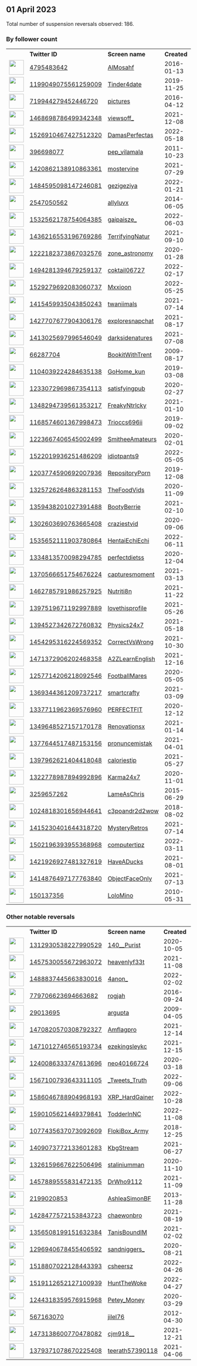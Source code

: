 
## 01 April 2023
Total number of suspension reversals observed: 186.

### By follower count
<table><tr><th></th><th align="left">Twitter ID</th><th align="left">Screen name</th>
<th align="left">Created</th><th align="left">Status</th><th align="left">Suspended</th><th align="left">Followers</th>
<tr><td><a href="https://pbs.twimg.com/profile_images/687300462240993281/BjTJb3ez_normal.jpg"><img src="https://pbs.twimg.com/profile_images/687300462240993281/BjTJb3ez_normal.jpg" width="40px" height="40px" align="center"/></a></td><td><a href="https://twitter.com/intent/user?user_id=4795483642">4795483642</a></td><td><a href="https://twitter.com/AlMosahf">AlMosahf</a></td><td>2016-01-13</td><td align="center"></td><td>2023-02-05</td><td>14514499</td></tr>
<tr><td><a href="https://pbs.twimg.com/profile_images/1641467254687580167/eyjG25Wz_normal.png"><img src="https://pbs.twimg.com/profile_images/1641467254687580167/eyjG25Wz_normal.png" width="40px" height="40px" align="center"/></a></td><td><a href="https://twitter.com/intent/user?user_id=1199049075561259009">1199049075561259009</a></td><td><a href="https://twitter.com/Tinder4date">Tinder4date</a></td><td>2019-11-25</td><td align="center"></td><td>2022-08-05</td><td>1586830</td></tr>
<tr><td><a href="https://pbs.twimg.com/profile_images/1080993940143329280/dC8fdeSw_normal.jpg"><img src="https://pbs.twimg.com/profile_images/1080993940143329280/dC8fdeSw_normal.jpg" width="40px" height="40px" align="center"/></a></td><td><a href="https://twitter.com/intent/user?user_id=719944279452446720">719944279452446720</a></td><td><a href="https://twitter.com/pictures">pictures</a></td><td>2016-04-12</td><td align="center"></td><td></td><td>575693</td></tr>
<tr><td><a href="https://pbs.twimg.com/profile_images/1470340578865037317/WwLueDgb_normal.jpg"><img src="https://pbs.twimg.com/profile_images/1470340578865037317/WwLueDgb_normal.jpg" width="40px" height="40px" align="center"/></a></td><td><a href="https://twitter.com/intent/user?user_id=1468698786499342348">1468698786499342348</a></td><td><a href="https://twitter.com/viewsoff_">viewsoff_</a></td><td>2021-12-08</td><td align="center"></td><td>2022-07-31</td><td>549464</td></tr>
<tr><td><a href="https://pbs.twimg.com/profile_images/1587530121283526665/x_dy_eyA_normal.jpg"><img src="https://pbs.twimg.com/profile_images/1587530121283526665/x_dy_eyA_normal.jpg" width="40px" height="40px" align="center"/></a></td><td><a href="https://twitter.com/intent/user?user_id=1526910467427512320">1526910467427512320</a></td><td><a href="https://twitter.com/DamasPerfectas">DamasPerfectas</a></td><td>2022-05-18</td><td align="center"></td><td>2022-11-23</td><td>479667</td></tr>
<tr><td><a href="https://pbs.twimg.com/profile_images/1393968951789502465/L6UlCv6F_normal.jpg"><img src="https://pbs.twimg.com/profile_images/1393968951789502465/L6UlCv6F_normal.jpg" width="40px" height="40px" align="center"/></a></td><td><a href="https://twitter.com/intent/user?user_id=396698077">396698077</a></td><td><a href="https://twitter.com/pep_vilamala">pep_vilamala</a></td><td>2011-10-23</td><td align="center"></td><td>2022-03-26</td><td>393978</td></tr>
<tr><td><a href="https://pbs.twimg.com/profile_images/1652800151445180421/g10OCCwk_normal.jpg"><img src="https://pbs.twimg.com/profile_images/1652800151445180421/g10OCCwk_normal.jpg" width="40px" height="40px" align="center"/></a></td><td><a href="https://twitter.com/intent/user?user_id=1420862138910863361">1420862138910863361</a></td><td><a href="https://twitter.com/mostervine">mostervine</a></td><td>2021-07-29</td><td align="center"></td><td>2022-07-27</td><td>341093</td></tr>
<tr><td><a href="https://pbs.twimg.com/profile_images/1565290171972845568/I76gpZDE_normal.jpg"><img src="https://pbs.twimg.com/profile_images/1565290171972845568/I76gpZDE_normal.jpg" width="40px" height="40px" align="center"/></a></td><td><a href="https://twitter.com/intent/user?user_id=1484595098147246081">1484595098147246081</a></td><td><a href="https://twitter.com/gezigeziya">gezigeziya</a></td><td>2022-01-21</td><td align="center"></td><td>2022-11-26</td><td>338173</td></tr>
<tr><td><a href="https://pbs.twimg.com/profile_images/1643364589835550720/AJnl_7-a_normal.jpg"><img src="https://pbs.twimg.com/profile_images/1643364589835550720/AJnl_7-a_normal.jpg" width="40px" height="40px" align="center"/></a></td><td><a href="https://twitter.com/intent/user?user_id=2547050562">2547050562</a></td><td><a href="https://twitter.com/allyluvx">allyluvx</a></td><td>2014-06-05</td><td align="center"></td><td>2022-08-03</td><td>328532</td></tr>
<tr><td><a href="https://pbs.twimg.com/profile_images/1641362830996934656/DTeVLETU_normal.jpg"><img src="https://pbs.twimg.com/profile_images/1641362830996934656/DTeVLETU_normal.jpg" width="40px" height="40px" align="center"/></a></td><td><a href="https://twitter.com/intent/user?user_id=1532562178754064385">1532562178754064385</a></td><td><a href="https://twitter.com/gaipaisze_">gaipaisze_</a></td><td>2022-06-03</td><td align="center"></td><td>2022-11-24</td><td>314237</td></tr>
<tr><td><a href="https://pbs.twimg.com/profile_images/1643153503395909632/PsNI6FuO_normal.jpg"><img src="https://pbs.twimg.com/profile_images/1643153503395909632/PsNI6FuO_normal.jpg" width="40px" height="40px" align="center"/></a></td><td><a href="https://twitter.com/intent/user?user_id=1436216553196769286">1436216553196769286</a></td><td><a href="https://twitter.com/TerrifyingNatur">TerrifyingNatur</a></td><td>2021-09-10</td><td align="center"></td><td>2022-07-26</td><td>292618</td></tr>
<tr><td><a href="https://pbs.twimg.com/profile_images/1222184425775079425/SlyHEo-g_normal.jpg"><img src="https://pbs.twimg.com/profile_images/1222184425775079425/SlyHEo-g_normal.jpg" width="40px" height="40px" align="center"/></a></td><td><a href="https://twitter.com/intent/user?user_id=1222182373867032576">1222182373867032576</a></td><td><a href="https://twitter.com/zone_astronomy">zone_astronomy</a></td><td>2020-01-28</td><td align="center"></td><td>2022-04-13</td><td>258964</td></tr>
<tr><td><a href="https://pbs.twimg.com/profile_images/1641517891853107200/nrSFs29G_normal.jpg"><img src="https://pbs.twimg.com/profile_images/1641517891853107200/nrSFs29G_normal.jpg" width="40px" height="40px" align="center"/></a></td><td><a href="https://twitter.com/intent/user?user_id=1494281394679259137">1494281394679259137</a></td><td><a href="https://twitter.com/coktail06727">coktail06727</a></td><td>2022-02-17</td><td align="center"></td><td>2022-10-02</td><td>219629</td></tr>
<tr><td><a href="https://pbs.twimg.com/profile_images/1668127398523727874/cNnfdYSs_normal.jpg"><img src="https://pbs.twimg.com/profile_images/1668127398523727874/cNnfdYSs_normal.jpg" width="40px" height="40px" align="center"/></a></td><td><a href="https://twitter.com/intent/user?user_id=1529279692083060737">1529279692083060737</a></td><td><a href="https://twitter.com/Mxxioon">Mxxioon</a></td><td>2022-05-25</td><td align="center"></td><td>2022-07-22</td><td>207251</td></tr>
<tr><td><a href="https://pbs.twimg.com/profile_images/1642008162860400644/UI7-3PJ__normal.jpg"><img src="https://pbs.twimg.com/profile_images/1642008162860400644/UI7-3PJ__normal.jpg" width="40px" height="40px" align="center"/></a></td><td><a href="https://twitter.com/intent/user?user_id=1415459935043850243">1415459935043850243</a></td><td><a href="https://twitter.com/twaniimals">twaniimals</a></td><td>2021-07-14</td><td align="center"></td><td></td><td>203452</td></tr>
<tr><td><a href="https://pbs.twimg.com/profile_images/1650633999193378816/8cMmXlMl_normal.jpg"><img src="https://pbs.twimg.com/profile_images/1650633999193378816/8cMmXlMl_normal.jpg" width="40px" height="40px" align="center"/></a></td><td><a href="https://twitter.com/intent/user?user_id=1427707677904306176">1427707677904306176</a></td><td><a href="https://twitter.com/exploresnapchat">exploresnapchat</a></td><td>2021-08-17</td><td align="center"></td><td>2022-07-27</td><td>202726</td></tr>
<tr><td><a href="https://pbs.twimg.com/profile_images/1652284396563738625/-qyU_MQp_normal.jpg"><img src="https://pbs.twimg.com/profile_images/1652284396563738625/-qyU_MQp_normal.jpg" width="40px" height="40px" align="center"/></a></td><td><a href="https://twitter.com/intent/user?user_id=1413025697996546049">1413025697996546049</a></td><td><a href="https://twitter.com/darksidenatures">darksidenatures</a></td><td>2021-07-08</td><td align="center"></td><td></td><td>202006</td></tr>
<tr><td><a href="https://pbs.twimg.com/profile_images/1423478203100717059/epqKNm6g_normal.jpg"><img src="https://pbs.twimg.com/profile_images/1423478203100717059/epqKNm6g_normal.jpg" width="40px" height="40px" align="center"/></a></td><td><a href="https://twitter.com/intent/user?user_id=66287704">66287704</a></td><td><a href="https://twitter.com/BookitWithTrent">BookitWithTrent</a></td><td>2009-08-17</td><td align="center"></td><td>2022-12-30</td><td>175924</td></tr>
<tr><td><a href="https://pbs.twimg.com/profile_images/1642042240817336321/uTr3jH3Q_normal.jpg"><img src="https://pbs.twimg.com/profile_images/1642042240817336321/uTr3jH3Q_normal.jpg" width="40px" height="40px" align="center"/></a></td><td><a href="https://twitter.com/intent/user?user_id=1104039224284635138">1104039224284635138</a></td><td><a href="https://twitter.com/GoHome_kun">GoHome_kun</a></td><td>2019-03-08</td><td align="center"></td><td>2023-02-03</td><td>154717</td></tr>
<tr><td><a href="https://pbs.twimg.com/profile_images/1302930449962942464/jTbK9N2T_normal.jpg"><img src="https://pbs.twimg.com/profile_images/1302930449962942464/jTbK9N2T_normal.jpg" width="40px" height="40px" align="center"/></a></td><td><a href="https://twitter.com/intent/user?user_id=1233072969867354113">1233072969867354113</a></td><td><a href="https://twitter.com/satisfyingpub">satisfyingpub</a></td><td>2020-02-27</td><td align="center"></td><td></td><td>153011</td></tr>
<tr><td><a href="https://pbs.twimg.com/profile_images/1348295186103767040/f4Ibf91P_normal.jpg"><img src="https://pbs.twimg.com/profile_images/1348295186103767040/f4Ibf91P_normal.jpg" width="40px" height="40px" align="center"/></a></td><td><a href="https://twitter.com/intent/user?user_id=1348294739561353217">1348294739561353217</a></td><td><a href="https://twitter.com/FreakyNtrlcky">FreakyNtrlcky</a></td><td>2021-01-10</td><td align="center"></td><td></td><td>152692</td></tr>
<tr><td><a href="https://pbs.twimg.com/profile_images/1399392640290983939/931bkIV2_normal.jpg"><img src="https://pbs.twimg.com/profile_images/1399392640290983939/931bkIV2_normal.jpg" width="40px" height="40px" align="center"/></a></td><td><a href="https://twitter.com/intent/user?user_id=1168574601367998473">1168574601367998473</a></td><td><a href="https://twitter.com/Trioccs696ii">Trioccs696ii</a></td><td>2019-09-02</td><td align="center"></td><td>2023-02-16</td><td>151629</td></tr>
<tr><td><a href="https://pbs.twimg.com/profile_images/1645853697769984007/7nn8hQm3_normal.jpg"><img src="https://pbs.twimg.com/profile_images/1645853697769984007/7nn8hQm3_normal.jpg" width="40px" height="40px" align="center"/></a></td><td><a href="https://twitter.com/intent/user?user_id=1223667406545002499">1223667406545002499</a></td><td><a href="https://twitter.com/SmitheeAmateurs">SmitheeAmateurs</a></td><td>2020-02-01</td><td align="center"></td><td>2022-10-02</td><td>147645</td></tr>
<tr><td><a href="https://pbs.twimg.com/profile_images/1656702482477727758/iEH40lGm_normal.jpg"><img src="https://pbs.twimg.com/profile_images/1656702482477727758/iEH40lGm_normal.jpg" width="40px" height="40px" align="center"/></a></td><td><a href="https://twitter.com/intent/user?user_id=1522019936251486209">1522019936251486209</a></td><td><a href="https://twitter.com/idiotpants9">idiotpants9</a></td><td>2022-05-05</td><td align="center"></td><td>2022-06-07</td><td>144219</td></tr>
<tr><td><a href="https://pbs.twimg.com/profile_images/1203775072667869186/nl3rP6on_normal.jpg"><img src="https://pbs.twimg.com/profile_images/1203775072667869186/nl3rP6on_normal.jpg" width="40px" height="40px" align="center"/></a></td><td><a href="https://twitter.com/intent/user?user_id=1203774590692007936">1203774590692007936</a></td><td><a href="https://twitter.com/RepositoryPorn">RepositoryPorn</a></td><td>2019-12-08</td><td align="center"></td><td>2022-10-02</td><td>135300</td></tr>
<tr><td><a href="https://pbs.twimg.com/profile_images/1358012164582215681/HefGTLka_normal.jpg"><img src="https://pbs.twimg.com/profile_images/1358012164582215681/HefGTLka_normal.jpg" width="40px" height="40px" align="center"/></a></td><td><a href="https://twitter.com/intent/user?user_id=1325726264863281153">1325726264863281153</a></td><td><a href="https://twitter.com/TheFoodVids">TheFoodVids</a></td><td>2020-11-09</td><td align="center"></td><td></td><td>132220</td></tr>
<tr><td><a href="https://pbs.twimg.com/profile_images/1661543440021323776/mnEJX9Wx_normal.jpg"><img src="https://pbs.twimg.com/profile_images/1661543440021323776/mnEJX9Wx_normal.jpg" width="40px" height="40px" align="center"/></a></td><td><a href="https://twitter.com/intent/user?user_id=1359438201027391488">1359438201027391488</a></td><td><a href="https://twitter.com/BootyBerrie">BootyBerrie</a></td><td>2021-02-10</td><td align="center"></td><td></td><td>124361</td></tr>
<tr><td><a href="https://pbs.twimg.com/profile_images/1656174888074510336/4SaSZUC5_normal.jpg"><img src="https://pbs.twimg.com/profile_images/1656174888074510336/4SaSZUC5_normal.jpg" width="40px" height="40px" align="center"/></a></td><td><a href="https://twitter.com/intent/user?user_id=1302603690763665408">1302603690763665408</a></td><td><a href="https://twitter.com/craziestvid">craziestvid</a></td><td>2020-09-06</td><td align="center"></td><td></td><td>123869</td></tr>
<tr><td><a href="https://pbs.twimg.com/profile_images/1639934788621733889/gSXULcYp_normal.jpg"><img src="https://pbs.twimg.com/profile_images/1639934788621733889/gSXULcYp_normal.jpg" width="40px" height="40px" align="center"/></a></td><td><a href="https://twitter.com/intent/user?user_id=1535652111903780864">1535652111903780864</a></td><td><a href="https://twitter.com/HentaiEchiEchi">HentaiEchiEchi</a></td><td>2022-06-11</td><td align="center">🚫</td><td>2023-01-08</td><td>123490</td></tr>
<tr><td><a href="https://pbs.twimg.com/profile_images/1652729152594923521/jqDTI6is_normal.jpg"><img src="https://pbs.twimg.com/profile_images/1652729152594923521/jqDTI6is_normal.jpg" width="40px" height="40px" align="center"/></a></td><td><a href="https://twitter.com/intent/user?user_id=1334813570098294785">1334813570098294785</a></td><td><a href="https://twitter.com/perfectdietss">perfectdietss</a></td><td>2020-12-04</td><td align="center"></td><td></td><td>123032</td></tr>
<tr><td><a href="https://pbs.twimg.com/profile_images/1667423908121956354/y9qkgS2-_normal.jpg"><img src="https://pbs.twimg.com/profile_images/1667423908121956354/y9qkgS2-_normal.jpg" width="40px" height="40px" align="center"/></a></td><td><a href="https://twitter.com/intent/user?user_id=1370566651754676224">1370566651754676224</a></td><td><a href="https://twitter.com/capturesmoment">capturesmoment</a></td><td>2021-03-13</td><td align="center"></td><td></td><td>121671</td></tr>
<tr><td><a href="https://pbs.twimg.com/profile_images/1644875551063289856/cuKQG_In_normal.jpg"><img src="https://pbs.twimg.com/profile_images/1644875551063289856/cuKQG_In_normal.jpg" width="40px" height="40px" align="center"/></a></td><td><a href="https://twitter.com/intent/user?user_id=1462785791986257925">1462785791986257925</a></td><td><a href="https://twitter.com/Nutriti8n">Nutriti8n</a></td><td>2021-11-22</td><td align="center"></td><td>2022-08-05</td><td>119753</td></tr>
<tr><td><a href="https://pbs.twimg.com/profile_images/1420419951630831619/Bd1vbMly_normal.jpg"><img src="https://pbs.twimg.com/profile_images/1420419951630831619/Bd1vbMly_normal.jpg" width="40px" height="40px" align="center"/></a></td><td><a href="https://twitter.com/intent/user?user_id=1397519671192997889">1397519671192997889</a></td><td><a href="https://twitter.com/lovethisprofile">lovethisprofile</a></td><td>2021-05-26</td><td align="center"></td><td></td><td>114439</td></tr>
<tr><td><a href="https://pbs.twimg.com/profile_images/1399901533123145728/NG2WXktn_normal.jpg"><img src="https://pbs.twimg.com/profile_images/1399901533123145728/NG2WXktn_normal.jpg" width="40px" height="40px" align="center"/></a></td><td><a href="https://twitter.com/intent/user?user_id=1394527342672760832">1394527342672760832</a></td><td><a href="https://twitter.com/Physics24x7">Physics24x7</a></td><td>2021-05-18</td><td align="center"></td><td></td><td>113447</td></tr>
<tr><td><a href="https://pbs.twimg.com/profile_images/1648880306894823424/fLQRVMS0_normal.jpg"><img src="https://pbs.twimg.com/profile_images/1648880306894823424/fLQRVMS0_normal.jpg" width="40px" height="40px" align="center"/></a></td><td><a href="https://twitter.com/intent/user?user_id=1454295316224569352">1454295316224569352</a></td><td><a href="https://twitter.com/CorrectVsWrong">CorrectVsWrong</a></td><td>2021-10-30</td><td align="center"></td><td>2022-08-07</td><td>112855</td></tr>
<tr><td><a href="https://pbs.twimg.com/profile_images/1526754104185212928/M9HsQnet_normal.jpg"><img src="https://pbs.twimg.com/profile_images/1526754104185212928/M9HsQnet_normal.jpg" width="40px" height="40px" align="center"/></a></td><td><a href="https://twitter.com/intent/user?user_id=1471372906202468358">1471372906202468358</a></td><td><a href="https://twitter.com/A2ZLearnEnglish">A2ZLearnEnglish</a></td><td>2021-12-16</td><td align="center"></td><td>2022-08-08</td><td>111542</td></tr>
<tr><td><a href="https://pbs.twimg.com/profile_images/1355818374241136641/KHdaecvU_normal.jpg"><img src="https://pbs.twimg.com/profile_images/1355818374241136641/KHdaecvU_normal.jpg" width="40px" height="40px" align="center"/></a></td><td><a href="https://twitter.com/intent/user?user_id=1257714206218092546">1257714206218092546</a></td><td><a href="https://twitter.com/FootballMares">FootballMares</a></td><td>2020-05-05</td><td align="center"></td><td>2022-07-28</td><td>111079</td></tr>
<tr><td><a href="https://pbs.twimg.com/profile_images/1385874255259209731/2xqXRAsU_normal.jpg"><img src="https://pbs.twimg.com/profile_images/1385874255259209731/2xqXRAsU_normal.jpg" width="40px" height="40px" align="center"/></a></td><td><a href="https://twitter.com/intent/user?user_id=1369344361209737217">1369344361209737217</a></td><td><a href="https://twitter.com/smartcrafty">smartcrafty</a></td><td>2021-03-09</td><td align="center"></td><td></td><td>110661</td></tr>
<tr><td><a href="https://pbs.twimg.com/profile_images/1353250160696934400/Db6uODgS_normal.jpg"><img src="https://pbs.twimg.com/profile_images/1353250160696934400/Db6uODgS_normal.jpg" width="40px" height="40px" align="center"/></a></td><td><a href="https://twitter.com/intent/user?user_id=1337711962369576960">1337711962369576960</a></td><td><a href="https://twitter.com/PERFECTFlT">PERFECTFlT</a></td><td>2020-12-12</td><td align="center"></td><td></td><td>109637</td></tr>
<tr><td><a href="https://pbs.twimg.com/profile_images/1641814161066958848/S9xjvtTP_normal.jpg"><img src="https://pbs.twimg.com/profile_images/1641814161066958848/S9xjvtTP_normal.jpg" width="40px" height="40px" align="center"/></a></td><td><a href="https://twitter.com/intent/user?user_id=1349648527157170178">1349648527157170178</a></td><td><a href="https://twitter.com/Renovationsx">Renovationsx</a></td><td>2021-01-14</td><td align="center"></td><td></td><td>108864</td></tr>
<tr><td><a href="https://pbs.twimg.com/profile_images/1641805340747665414/5efrWMan_normal.jpg"><img src="https://pbs.twimg.com/profile_images/1641805340747665414/5efrWMan_normal.jpg" width="40px" height="40px" align="center"/></a></td><td><a href="https://twitter.com/intent/user?user_id=1377644517487153156">1377644517487153156</a></td><td><a href="https://twitter.com/pronuncemistak">pronuncemistak</a></td><td>2021-04-01</td><td align="center"></td><td></td><td>108364</td></tr>
<tr><td><a href="https://pbs.twimg.com/profile_images/1656037350231908352/BkqgXA9O_normal.jpg"><img src="https://pbs.twimg.com/profile_images/1656037350231908352/BkqgXA9O_normal.jpg" width="40px" height="40px" align="center"/></a></td><td><a href="https://twitter.com/intent/user?user_id=1397962621404418048">1397962621404418048</a></td><td><a href="https://twitter.com/caloriestip">caloriestip</a></td><td>2021-05-27</td><td align="center"></td><td></td><td>104342</td></tr>
<tr><td><a href="https://pbs.twimg.com/profile_images/1663859464737542146/6qRIStNs_normal.jpg"><img src="https://pbs.twimg.com/profile_images/1663859464737542146/6qRIStNs_normal.jpg" width="40px" height="40px" align="center"/></a></td><td><a href="https://twitter.com/intent/user?user_id=1322778987894992896">1322778987894992896</a></td><td><a href="https://twitter.com/Karma24x7">Karma24x7</a></td><td>2020-11-01</td><td align="center"></td><td>2022-08-08</td><td>96730</td></tr>
<tr><td><a href="https://pbs.twimg.com/profile_images/1254892214783631360/dqluUDWU_normal.jpg"><img src="https://pbs.twimg.com/profile_images/1254892214783631360/dqluUDWU_normal.jpg" width="40px" height="40px" align="center"/></a></td><td><a href="https://twitter.com/intent/user?user_id=3259657262">3259657262</a></td><td><a href="https://twitter.com/LameAsChris">LameAsChris</a></td><td>2015-06-29</td><td align="center"></td><td></td><td>95965</td></tr>
<tr><td><a href="https://pbs.twimg.com/profile_images/1615819515836915714/N5ko_nau_normal.jpg"><img src="https://pbs.twimg.com/profile_images/1615819515836915714/N5ko_nau_normal.jpg" width="40px" height="40px" align="center"/></a></td><td><a href="https://twitter.com/intent/user?user_id=1024818301656944641">1024818301656944641</a></td><td><a href="https://twitter.com/c3poandr2d2wow">c3poandr2d2wow</a></td><td>2018-08-02</td><td align="center"></td><td>2023-02-03</td><td>95831</td></tr>
<tr><td><a href="https://pbs.twimg.com/profile_images/1637916370674253824/hnD18357_normal.jpg"><img src="https://pbs.twimg.com/profile_images/1637916370674253824/hnD18357_normal.jpg" width="40px" height="40px" align="center"/></a></td><td><a href="https://twitter.com/intent/user?user_id=1415230401644318720">1415230401644318720</a></td><td><a href="https://twitter.com/MysteryRetros">MysteryRetros</a></td><td>2021-07-14</td><td align="center"></td><td></td><td>91253</td></tr>
<tr><td><a href="https://pbs.twimg.com/profile_images/1514949989310545925/AL2hKD-a_normal.jpg"><img src="https://pbs.twimg.com/profile_images/1514949989310545925/AL2hKD-a_normal.jpg" width="40px" height="40px" align="center"/></a></td><td><a href="https://twitter.com/intent/user?user_id=1502196393955368968">1502196393955368968</a></td><td><a href="https://twitter.com/computertipz">computertipz</a></td><td>2022-03-11</td><td align="center"></td><td>2022-08-08</td><td>60658</td></tr>
<tr><td><a href="https://pbs.twimg.com/profile_images/1649805407823740928/EHa1aU_h_normal.jpg"><img src="https://pbs.twimg.com/profile_images/1649805407823740928/EHa1aU_h_normal.jpg" width="40px" height="40px" align="center"/></a></td><td><a href="https://twitter.com/intent/user?user_id=1421926927481327619">1421926927481327619</a></td><td><a href="https://twitter.com/HaveADucks">HaveADucks</a></td><td>2021-08-01</td><td align="center"></td><td></td><td>48203</td></tr>
<tr><td><a href="https://pbs.twimg.com/profile_images/1654154723434561537/mZ3ueVji_normal.jpg"><img src="https://pbs.twimg.com/profile_images/1654154723434561537/mZ3ueVji_normal.jpg" width="40px" height="40px" align="center"/></a></td><td><a href="https://twitter.com/intent/user?user_id=1414876497177763840">1414876497177763840</a></td><td><a href="https://twitter.com/ObjectFaceOnly">ObjectFaceOnly</a></td><td>2021-07-13</td><td align="center"></td><td></td><td>44487</td></tr>
<tr><td><a href="https://pbs.twimg.com/profile_images/1641112942228779009/Kx_3LDLn_normal.jpg"><img src="https://pbs.twimg.com/profile_images/1641112942228779009/Kx_3LDLn_normal.jpg" width="40px" height="40px" align="center"/></a></td><td><a href="https://twitter.com/intent/user?user_id=150137356">150137356</a></td><td><a href="https://twitter.com/LoloMino">LoloMino</a></td><td>2010-05-31</td><td align="center"></td><td>2023-03-23</td><td>33491</td></tr>
</table>

### Other notable reversals
<table><tr><th></th><th align="left">Twitter ID</th><th align="left">Screen name</th>
<th align="left">Created</th><th align="left">Status</th><th align="left">Suspended</th><th align="left">Followers</th>
<tr><td><a href="https://pbs.twimg.com/profile_images/1459446318821261313/5eJDfzm9_normal.jpg"><img src="https://pbs.twimg.com/profile_images/1459446318821261313/5eJDfzm9_normal.jpg" width="40px" height="40px" align="center"/></a></td><td><a href="https://twitter.com/intent/user?user_id=1312930538227990529">1312930538227990529</a></td><td><a href="https://twitter.com/140__Purist">140__Purist</a></td><td>2020-10-05</td><td align="center"></td><td>2022-04-10</td><td>79</td></tr>
<tr><td><a href="https://pbs.twimg.com/profile_images/1596731458823098370/51aXGV4c_normal.jpg"><img src="https://pbs.twimg.com/profile_images/1596731458823098370/51aXGV4c_normal.jpg" width="40px" height="40px" align="center"/></a></td><td><a href="https://twitter.com/intent/user?user_id=1457530055672963072">1457530055672963072</a></td><td><a href="https://twitter.com/heavenlyf33t">heavenlyf33t</a></td><td>2021-11-08</td><td align="center"></td><td>2022-11-29</td><td>1791</td></tr>
<tr><td><a href="https://pbs.twimg.com/profile_images/1667239715253133344/Vo384tLy_normal.jpg"><img src="https://pbs.twimg.com/profile_images/1667239715253133344/Vo384tLy_normal.jpg" width="40px" height="40px" align="center"/></a></td><td><a href="https://twitter.com/intent/user?user_id=1488837445663830016">1488837445663830016</a></td><td><a href="https://twitter.com/4anon_">4anon_</a></td><td>2022-02-02</td><td align="center"></td><td>2023-01-18</td><td>23</td></tr>
<tr><td><a href="https://pbs.twimg.com/profile_images/970475579865640960/85NV5SAk_normal.jpg"><img src="https://pbs.twimg.com/profile_images/970475579865640960/85NV5SAk_normal.jpg" width="40px" height="40px" align="center"/></a></td><td><a href="https://twitter.com/intent/user?user_id=779706623694663682">779706623694663682</a></td><td><a href="https://twitter.com/rogjah">rogjah</a></td><td>2016-09-24</td><td align="center"></td><td>2022-10-29</td><td>1147</td></tr>
<tr><td><a href="https://pbs.twimg.com/profile_images/1635982089102188544/xIpEPw1H_normal.png"><img src="https://pbs.twimg.com/profile_images/1635982089102188544/xIpEPw1H_normal.png" width="40px" height="40px" align="center"/></a></td><td><a href="https://twitter.com/intent/user?user_id=29013695">29013695</a></td><td><a href="https://twitter.com/argupta">argupta</a></td><td>2009-04-05</td><td align="center"></td><td>2023-03-22</td><td>144</td></tr>
<tr><td><a href="https://pbs.twimg.com/profile_images/1594168043218903042/PhmvA9Z6_normal.jpg"><img src="https://pbs.twimg.com/profile_images/1594168043218903042/PhmvA9Z6_normal.jpg" width="40px" height="40px" align="center"/></a></td><td><a href="https://twitter.com/intent/user?user_id=1470820570308792327">1470820570308792327</a></td><td><a href="https://twitter.com/Amflagpro">Amflagpro</a></td><td>2021-12-14</td><td align="center"></td><td>2022-11-27</td><td>262</td></tr>
<tr><td><a href="https://pbs.twimg.com/profile_images/1589955829570076672/ZK4-sdox_normal.jpg"><img src="https://pbs.twimg.com/profile_images/1589955829570076672/ZK4-sdox_normal.jpg" width="40px" height="40px" align="center"/></a></td><td><a href="https://twitter.com/intent/user?user_id=1471012746565193734">1471012746565193734</a></td><td><a href="https://twitter.com/ezekingsleykc">ezekingsleykc</a></td><td>2021-12-15</td><td align="center"></td><td>2023-03-10</td><td>31</td></tr>
<tr><td><a href="https://pbs.twimg.com/profile_images/1641638731193937923/K1hysnNO_normal.jpg"><img src="https://pbs.twimg.com/profile_images/1641638731193937923/K1hysnNO_normal.jpg" width="40px" height="40px" align="center"/></a></td><td><a href="https://twitter.com/intent/user?user_id=1240086333747613696">1240086333747613696</a></td><td><a href="https://twitter.com/neo40166724">neo40166724</a></td><td>2020-03-18</td><td align="center">🔒👋</td><td>2022-11-07</td><td>416</td></tr>
<tr><td><a href="https://pbs.twimg.com/profile_images/1644366693517459458/8h5rccyG_normal.jpg"><img src="https://pbs.twimg.com/profile_images/1644366693517459458/8h5rccyG_normal.jpg" width="40px" height="40px" align="center"/></a></td><td><a href="https://twitter.com/intent/user?user_id=1567100793643311105">1567100793643311105</a></td><td><a href="https://twitter.com/_Tweets_Truth">_Tweets_Truth</a></td><td>2022-09-06</td><td align="center"></td><td>2023-03-04</td><td>2066</td></tr>
<tr><td><a href="https://abs.twimg.com/sticky/default_profile_images/default_profile_normal.png"><img src="https://abs.twimg.com/sticky/default_profile_images/default_profile_normal.png" width="40px" height="40px" align="center"/></a></td><td><a href="https://twitter.com/intent/user?user_id=1586046788904968193">1586046788904968193</a></td><td><a href="https://twitter.com/XRP_HardGainer">XRP_HardGainer</a></td><td>2022-10-28</td><td align="center"></td><td>2022-12-22</td><td>13</td></tr>
<tr><td><a href="https://pbs.twimg.com/profile_images/1662429534807900161/YbSimDZJ_normal.jpg"><img src="https://pbs.twimg.com/profile_images/1662429534807900161/YbSimDZJ_normal.jpg" width="40px" height="40px" align="center"/></a></td><td><a href="https://twitter.com/intent/user?user_id=1590105621449379841">1590105621449379841</a></td><td><a href="https://twitter.com/TodderInNC">TodderInNC</a></td><td>2022-11-08</td><td align="center"></td><td>2022-12-11</td><td>41</td></tr>
<tr><td><a href="https://pbs.twimg.com/profile_images/1649785392848150529/YR2zVDmz_normal.jpg"><img src="https://pbs.twimg.com/profile_images/1649785392848150529/YR2zVDmz_normal.jpg" width="40px" height="40px" align="center"/></a></td><td><a href="https://twitter.com/intent/user?user_id=1077435637073092609">1077435637073092609</a></td><td><a href="https://twitter.com/FlokiBox_Army">FlokiBox_Army</a></td><td>2018-12-25</td><td align="center"></td><td>2022-12-13</td><td>511</td></tr>
<tr><td><a href="https://pbs.twimg.com/profile_images/1657085771541536771/1Bv4xoi-_normal.jpg"><img src="https://pbs.twimg.com/profile_images/1657085771541536771/1Bv4xoi-_normal.jpg" width="40px" height="40px" align="center"/></a></td><td><a href="https://twitter.com/intent/user?user_id=1409073772133601283">1409073772133601283</a></td><td><a href="https://twitter.com/KbgStream">KbgStream</a></td><td>2021-06-27</td><td align="center"></td><td>2023-03-06</td><td>10804</td></tr>
<tr><td><a href="https://pbs.twimg.com/profile_images/1420440673619173385/5VRWVFYS_normal.jpg"><img src="https://pbs.twimg.com/profile_images/1420440673619173385/5VRWVFYS_normal.jpg" width="40px" height="40px" align="center"/></a></td><td><a href="https://twitter.com/intent/user?user_id=1326159667622506496">1326159667622506496</a></td><td><a href="https://twitter.com/staliniumman">staliniumman</a></td><td>2020-11-10</td><td align="center"></td><td>2023-02-26</td><td>41</td></tr>
<tr><td><a href="https://pbs.twimg.com/profile_images/1457889642028666885/bO9GFP74_normal.jpg"><img src="https://pbs.twimg.com/profile_images/1457889642028666885/bO9GFP74_normal.jpg" width="40px" height="40px" align="center"/></a></td><td><a href="https://twitter.com/intent/user?user_id=1457889555831472135">1457889555831472135</a></td><td><a href="https://twitter.com/DrWho9112">DrWho9112</a></td><td>2021-11-09</td><td align="center"></td><td>2022-12-12</td><td>7</td></tr>
<tr><td><a href="https://pbs.twimg.com/profile_images/1343930129358204932/yvW1eX8c_normal.jpg"><img src="https://pbs.twimg.com/profile_images/1343930129358204932/yvW1eX8c_normal.jpg" width="40px" height="40px" align="center"/></a></td><td><a href="https://twitter.com/intent/user?user_id=2199020853">2199020853</a></td><td><a href="https://twitter.com/AshleaSimonBF">AshleaSimonBF</a></td><td>2013-11-28</td><td align="center"></td><td>2022-10-30</td><td>28032</td></tr>
<tr><td><a href="https://pbs.twimg.com/profile_images/1668008148391677955/ZSv5Pw7R_normal.jpg"><img src="https://pbs.twimg.com/profile_images/1668008148391677955/ZSv5Pw7R_normal.jpg" width="40px" height="40px" align="center"/></a></td><td><a href="https://twitter.com/intent/user?user_id=1428477572153843723">1428477572153843723</a></td><td><a href="https://twitter.com/chaewonbro">chaewonbro</a></td><td>2021-08-19</td><td align="center"></td><td>2022-10-30</td><td>465</td></tr>
<tr><td><a href="https://pbs.twimg.com/profile_images/1644411524402802688/gMmnkPZI_normal.jpg"><img src="https://pbs.twimg.com/profile_images/1644411524402802688/gMmnkPZI_normal.jpg" width="40px" height="40px" align="center"/></a></td><td><a href="https://twitter.com/intent/user?user_id=1356508199151632384">1356508199151632384</a></td><td><a href="https://twitter.com/TanisBoundIM">TanisBoundIM</a></td><td>2021-02-02</td><td align="center"></td><td>2022-12-15</td><td>4061</td></tr>
<tr><td><a href="https://pbs.twimg.com/profile_images/1649805986847236099/JYFQXs8b_normal.jpg"><img src="https://pbs.twimg.com/profile_images/1649805986847236099/JYFQXs8b_normal.jpg" width="40px" height="40px" align="center"/></a></td><td><a href="https://twitter.com/intent/user?user_id=1296940678455406592">1296940678455406592</a></td><td><a href="https://twitter.com/sandniggers_">sandniggers_</a></td><td>2020-08-21</td><td align="center"></td><td>2022-08-03</td><td>489</td></tr>
<tr><td><a href="https://pbs.twimg.com/profile_images/1623939238705397760/x9yYADyJ_normal.jpg"><img src="https://pbs.twimg.com/profile_images/1623939238705397760/x9yYADyJ_normal.jpg" width="40px" height="40px" align="center"/></a></td><td><a href="https://twitter.com/intent/user?user_id=1518807022128443393">1518807022128443393</a></td><td><a href="https://twitter.com/csheersz">csheersz</a></td><td>2022-04-26</td><td align="center">🔒🚫</td><td>2023-03-03</td><td>902</td></tr>
<tr><td><a href="https://pbs.twimg.com/profile_images/1596388767350362113/aSn_3veG_normal.jpg"><img src="https://pbs.twimg.com/profile_images/1596388767350362113/aSn_3veG_normal.jpg" width="40px" height="40px" align="center"/></a></td><td><a href="https://twitter.com/intent/user?user_id=1519112652127100939">1519112652127100939</a></td><td><a href="https://twitter.com/HuntTheWoke">HuntTheWoke</a></td><td>2022-04-27</td><td align="center"></td><td>2022-12-04</td><td>95</td></tr>
<tr><td><a href="https://pbs.twimg.com/profile_images/1634382656023728130/EBGTZltN_normal.jpg"><img src="https://pbs.twimg.com/profile_images/1634382656023728130/EBGTZltN_normal.jpg" width="40px" height="40px" align="center"/></a></td><td><a href="https://twitter.com/intent/user?user_id=1244318359576915968">1244318359576915968</a></td><td><a href="https://twitter.com/Petey_Money">Petey_Money</a></td><td>2020-03-29</td><td align="center"></td><td>2023-03-28</td><td>1101</td></tr>
<tr><td><a href="https://pbs.twimg.com/profile_images/1438427015338627072/7cbmV7cI_normal.jpg"><img src="https://pbs.twimg.com/profile_images/1438427015338627072/7cbmV7cI_normal.jpg" width="40px" height="40px" align="center"/></a></td><td><a href="https://twitter.com/intent/user?user_id=567163070">567163070</a></td><td><a href="https://twitter.com/jilel76">jilel76</a></td><td>2012-04-30</td><td align="center"></td><td>2022-11-16</td><td>212</td></tr>
<tr><td><a href="https://pbs.twimg.com/profile_images/1647733903531048961/jj6lW97W_normal.jpg"><img src="https://pbs.twimg.com/profile_images/1647733903531048961/jj6lW97W_normal.jpg" width="40px" height="40px" align="center"/></a></td><td><a href="https://twitter.com/intent/user?user_id=1473138600770478082">1473138600770478082</a></td><td><a href="https://twitter.com/cjm918__">cjm918__</a></td><td>2021-12-21</td><td align="center"></td><td>2022-11-22</td><td>84</td></tr>
<tr><td><a href="https://pbs.twimg.com/profile_images/1621735897522651137/dZNsUhXe_normal.jpg"><img src="https://pbs.twimg.com/profile_images/1621735897522651137/dZNsUhXe_normal.jpg" width="40px" height="40px" align="center"/></a></td><td><a href="https://twitter.com/intent/user?user_id=1379371078670225408">1379371078670225408</a></td><td><a href="https://twitter.com/teerath57390118">teerath57390118</a></td><td>2021-04-06</td><td align="center"></td><td>2023-01-09</td><td>48</td></tr>
</table>
